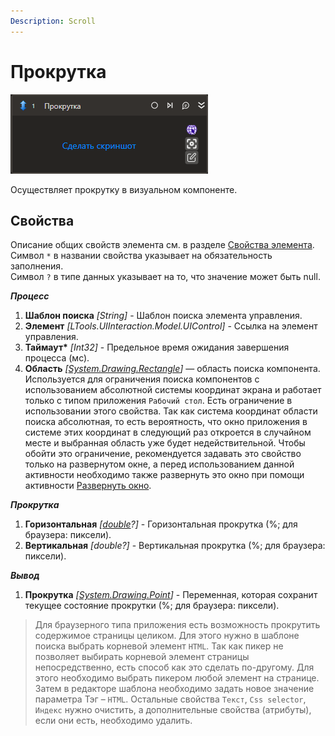 ```yaml
---
Description: Scroll
---
```


# Прокрутка

![](../../../.gitbook/assets1/studio-linux-elements-basic/scroll-activity.png)

Осуществляет прокрутку в визуальном компоненте.

## Свойства
Описание общих свойств элемента см. в разделе [Свойства элемента](https://docs.primo-rpa.ru/primo-rpa/primo-studio/process/elements#svoistva-elementa).\
Символ `*` в названии свойства указывает на обязательность заполнения.\
Символ `?` в типе данных указывает на то, что значение может быть null.

***Процесс***
1. **Шаблон поиска** *[String]* - Шаблон поиска элемента управления.
1. **Элемент** *[LTools.UIInteraction.Model.UIControl]* - Ссылка на элемент управления.
1.  **Таймаут\*** *[Int32]* - Предельное время ожидания завершения процесса (мс).
1. **Область** *[[System.Drawing.Rectangle](https://learn.microsoft.com/ru-ru/dotnet/api/system.drawing.rectangle?view=netcore-3.0)]* — область поиска компонента. Используется для ограничения поиска компонентов с использованием абсолютной системы координат экрана и работает только с типом приложения `Рабочий стол`. Есть ограничение в использовании этого свойства. Так как система координат области поиска абсолютная, то есть вероятность, что окно приложения в системе этих координат в следующий раз откроется в случайном месте и выбранная область уже будет недействительной. Чтобы обойти это ограничение, рекомендуется задавать это свойство только на развернутом окне, а перед использованием данной активности необходимо также развернуть это окно при помощи активности [Развернуть окно](https://docs.primo-rpa.ru/primo-rpa/g_elements/vstroennye-dlya-linux/els-desktop/el-desktop-maximize).

***Прокрутка***
1. **Горизонтальная** *[[double](https://learn.microsoft.com/ru-ru/dotnet/api/system.double?view=net-5.0&viewFallbackFrom=windowsdesktop-3.0)?]* - Горизонтальная прокрутка (%; для браузера: пиксели).
1. **Вертикальная** *[double?]* - Вертикальная прокрутка (%; для браузера: пиксели).

***Вывод***
1. **Прокрутка** *[[System.Drawing.Point](https://learn.microsoft.com/ru-ru/dotnet/api/System.Drawing.Point?view=netcore-1.1)]* - Переменная, которая сохранит текущее состояние прокрутки (%; для браузера: пиксели).

> Для браузерного типа приложения есть возможность прокрутить содержимое страницы целиком. Для этого нужно в шаблоне поиска выбрать корневой элемент `HTML`. Так как пикер не позволяет выбирать корневой элемент страницы непосредственно, есть способ как это сделать по-другому. Для этого необходимо выбрать пикером любой элемент на странице. Затем в редакторе шаблона необходимо задать новое значение параметра Тэг – `HTML`. Остальные свойства `Текст`, `Css selector`, `Индекс` нужно очистить, а дополнительные свойства (атрибуты), если они есть, необходимо удалить.
